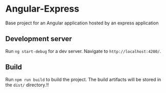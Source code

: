 # Angular-Express

Base project for an Angular application hosted by an express application

## Development server

Run `ng start-debug` for a dev server. Navigate to `http://localhost:4200/`.

## Build

Run `npm run build` to build the project. The build artifacts will be stored in the `dist/` directory.!!
